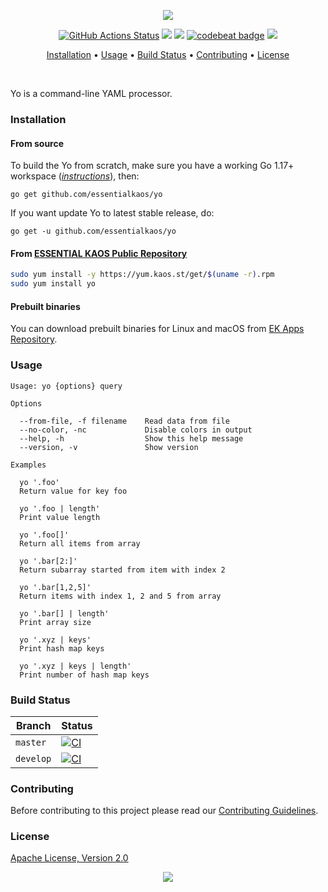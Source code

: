 <p align="center"><a href="#readme"><img src="https://gh.kaos.st/yo.svg"/></a></p>

<p align="center">
  <a href="https://github.com/essentialkaos/yo/actions"><img src="https://github.com/essentialkaos/yo/workflows/CI/badge.svg" alt="GitHub Actions Status" /></a>
  <a href="https://github.com/essentialkaos/yo/actions?query=workflow%3ACodeQL"><img src="https://github.com/essentialkaos/yo/workflows/CodeQL/badge.svg" /></a>
  <a href="https://goreportcard.com/report/github.com/essentialkaos/yo"><img src="https://goreportcard.com/badge/github.com/essentialkaos/yo"></a>
  <a href="https://codebeat.co/projects/github-com-essentialkaos-yo-master"><img alt="codebeat badge" src="https://codebeat.co/badges/f9f024b1-a3b2-418f-b3a4-b4f1d0d4c73d" /></a>
  <a href="#license"><img src="https://gh.kaos.st/apache2.svg"></a>
</p>

<p align="center"><a href="#installation">Installation</a> • <a href="#usage">Usage</a> • <a href="#build-status">Build Status</a> • <a href="#contributing">Contributing</a> • <a href="#license">License</a></p>

<br/>

Yo is a command-line YAML processor.

### Installation

#### From source

To build the Yo from scratch, make sure you have a working Go 1.17+ workspace (_[instructions](https://golang.org/doc/install)_), then:

```
go get github.com/essentialkaos/yo
```

If you want update Yo to latest stable release, do:

```
go get -u github.com/essentialkaos/yo
```

#### From [ESSENTIAL KAOS Public Repository](https://yum.kaos.st)

```bash
sudo yum install -y https://yum.kaos.st/get/$(uname -r).rpm
sudo yum install yo
```

#### Prebuilt binaries

You can download prebuilt binaries for Linux and macOS from [EK Apps Repository](https://apps.kaos.st/yo/latest).

### Usage

```
Usage: yo {options} query

Options

  --from-file, -f filename    Read data from file
  --no-color, -nc             Disable colors in output
  --help, -h                  Show this help message
  --version, -v               Show version

Examples

  yo '.foo'
  Return value for key foo

  yo '.foo | length'
  Print value length

  yo '.foo[]'
  Return all items from array

  yo '.bar[2:]'
  Return subarray started from item with index 2

  yo '.bar[1,2,5]'
  Return items with index 1, 2 and 5 from array

  yo '.bar[] | length'
  Print array size

  yo '.xyz | keys'
  Print hash map keys

  yo '.xyz | keys | length'
  Print number of hash map keys

```

### Build Status

| Branch | Status |
|--------|--------|
| `master` | [![CI](https://github.com/essentialkaos/yo/workflows/CI/badge.svg?branch=master)](https://github.com/essentialkaos/yo/actions) |
| `develop` | [![CI](https://github.com/essentialkaos/yo/workflows/CI/badge.svg?branch=develop)](https://github.com/essentialkaos/yo/actions) |

### Contributing

Before contributing to this project please read our [Contributing Guidelines](https://github.com/essentialkaos/contributing-guidelines#contributing-guidelines).

### License

[Apache License, Version 2.0](https://www.apache.org/licenses/LICENSE-2.0)

<p align="center"><a href="https://essentialkaos.com"><img src="https://gh.kaos.st/ekgh.svg"/></a></p>
